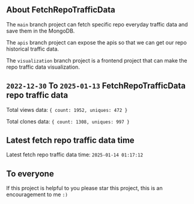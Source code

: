 ## About FetchRepoTrafficData

The `main` branch project can fetch specific repo everyday traffic data and save them in the MongoDB.

The `apis` branch project can expose the apis so that we can get our repo historical traffic data.

The `visualization` branch project is a frontend project that can make the repo traffic data visualization.

## `2022-12-30` To `2025-01-13` FetchRepoTrafficData repo traffic data

Total views data: `{ count: 1952, uniques: 472 }`

Total clones data: `{ count: 1308, uniques: 997 }`

## Latest fetch repo traffic data time

Latest fetch repo traffic data time: `2025-01-14 01:17:12`

## To everyone

If this project is helpful to you please star this project, this is an encouragement to me `:)`



